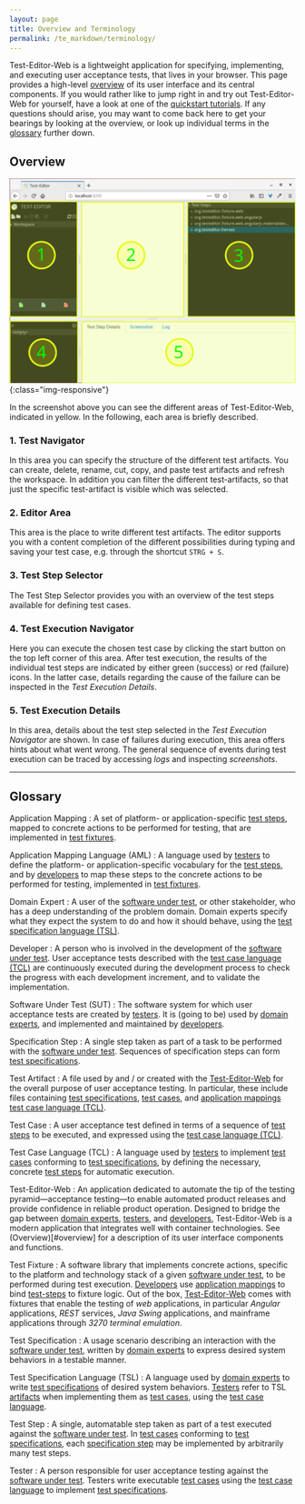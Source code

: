 ```yaml
---
layout: page
title: Overview and Terminology
permalink: /te_markdown/terminology/
---
```


Test-Editor-Web is a lightweight application for specifying, implementing, and executing user acceptance tests, that lives in your browser. This page provides a high-level [overview](#overview) of its user interface and its central components. If you would rather like to jump right in and try out Test-Editor-Web for yourself, have a look at one of the [quickstart tutorials](/te_markdown/tutorials). If any questions should arise, you may want to come back here to get your bearings by looking at the overview, or look up individual terms in the [glossary](#glossary) further down.

## Overview

![Overview](/images/te.overview.svg?sanitize=true){:class="img-responsive"}

In the screenshot above you can see the different areas of Test-Editor-Web, indicated in yellow.
In the following, each area is briefly described.

### 1. Test Navigator
In this area you can specify the structure of the different test artifacts.
You can create, delete, rename, cut, copy, and paste test artifacts and refresh the workspace.
In addition you can filter the different test-artifacts, so that just the specific test-artifact is visible which was selected.

### 2. Editor Area
This area is the place to write different test artifacts. The editor supports you with a content completion of the different possibilities during typing and saving your test case, e.g. through the shortcut ```STRG + S```.

### 3. Test Step Selector
The Test Step Selector provides you with an overview of the test steps available for defining test cases.

### 4. Test Execution Navigator
Here you can execute the chosen test case by clicking the start button on the top left corner of this area. After test execution, the results of the individual test steps are indicated by either green (success) or red (failure) icons. In the latter case, details regarding the cause of the failure can be inspected in the _Test Execution Details_.

### 5. Test Execution Details
In this area, details about the test step selected in the _Test Execution Navigator_ are shown. In case of failures during execution, this area offers hints about what went wrong. The general sequence of events during test execution can be traced by accessing _logs_ and inspecting _screenshots_.


----

## Glossary

<a name="application-mapping"></a>Application Mapping
: A set of platform- or application-specific [test steps](#test-step), mapped to concrete actions to be performed for testing, that are implemented in [test fixtures](#test-fixture).

<a name="application-mapping-language"></a>Application Mapping Language (AML)
: A language used by [testers](#tester) to define the platform- or application-specific vocabulary for the [test steps](#test-step), and by [developers](#developers) to map these steps to the concrete actions to be performed for testing, implemented in [test fixtures](#test-fixture).

<a name="domain-expert"></a>Domain Expert
: A user of the [software under test](#software-under-test), or other stakeholder, who has a deep understanding of the problem domain. Domain experts specify what they expect the system to do and how it should behave, using the [test specification language (TSL)](#test-specification-language).

<a name="developer"></a>Developer
: A person who is involved in the development of the [software under test](#software-under-test). User acceptance tests described with the [test case language (TCL)](#test-case-language) are continuously executed during the development process to check the progress with each development increment, and to validate the implementation.

<a name="software-Under-Test"></a>Software Under Test (SUT)
: The software system for which user acceptance tests are created by [testers](#tester). It is (going to be) used by [domain experts](#domain-expert), and implemented and maintained by [developers](#developer).

<a name="specification-step"></a>Specification Step
: A single step taken as part of a task to be performed with the [software under test](#software-under-test). Sequences of specification steps can form [test specifications](#test-specification).

<a name="test-artifact"></a>Test Artifact
: A file used by and / or created with the [Test-Editor-Web](#test-editor-web) for the overall purpose of user acceptance testing. In particular, these include files containing [test specifications](#test-specification), [test cases](#test-case), and [application mappings](#application-mapping) [test case language (TCL)](#test-case-language).

<a name="test-case"></a>Test Case
: A user acceptance test defined in terms of a sequence of [test steps](#test-step) to be executed, and expressed using the [test case language (TCL)](#test-case-language).

<a name="test-case-language"></a>Test Case Language (TCL)
: A language used by [testers](#tester) to implement [test cases](#test-case) conforming to [test specifications](#test-specification), by defining the necessary, concrete [test steps](#test-step) for automatic execution.

<a name="test-editor-web"></a>Test-Editor-Web
: An application dedicated to automate the tip of the testing pyramid—acceptance testing—to enable automated product releases and provide confidence in reliable product operation. Designed to bridge the gap between [domain experts](#domain-expert), [testers](#tester), and [developers](#developer), Test-Editor-Web is a modern application that integrates well with container technologies. See (Overview)[#overview] for a description of its user interface components and functions.

<a name="test-fixture"></a>Test Fixture
: A software library that implements concrete actions, specific to the platform and technology stack of a given [software under test](#software-under-test), to be performed during test execution. [Developers](#developer) use [application mappings](#application-mapping) to bind [test-steps](#test-step) to fixture logic. Out of the box, [Test-Editor-Web](#test-editor-web) comes with fixtures that enable the testing of _web_ applications, in particular _Angular_ applications, _REST_ services, _Java Swing_ applications, and mainframe applications through _3270 terminal emulation_.

<a name="test-specification"></a>Test Specification
: A usage scenario describing an interaction with the [software under test](#software-under-test), written by [domain experts](#domain-expert) to express desired system behaviors in a testable manner.

<a name="test-specification-language"></a>Test Specification Language (TSL)
: A language used by [domain experts](#domain-expert) to write [test specifications](#test-specification) of desired system behaviors. [Testers](#tester) refer to TSL [artifacts](test-artifact) when implementing them as [test cases](#test-case), using the [test case language](#test-case-language).

<a name="test-step"></a>Test Step
: A single, automatable step taken as part of a test executed against the [software under test](#software-under-test). In [test cases](#test-case) conforming to [test specifications](#test-specification), each [specification step](#specification-step) may be implemented by arbitrarily many test steps.

<a name="tester"></a>Tester
: A person responsible for user acceptance testing against the [software under test](#software-under-test). Testers write executable [test cases](#test-case) using the [test case language](#test-case-language) to implement [test specifications](#test-specification).
